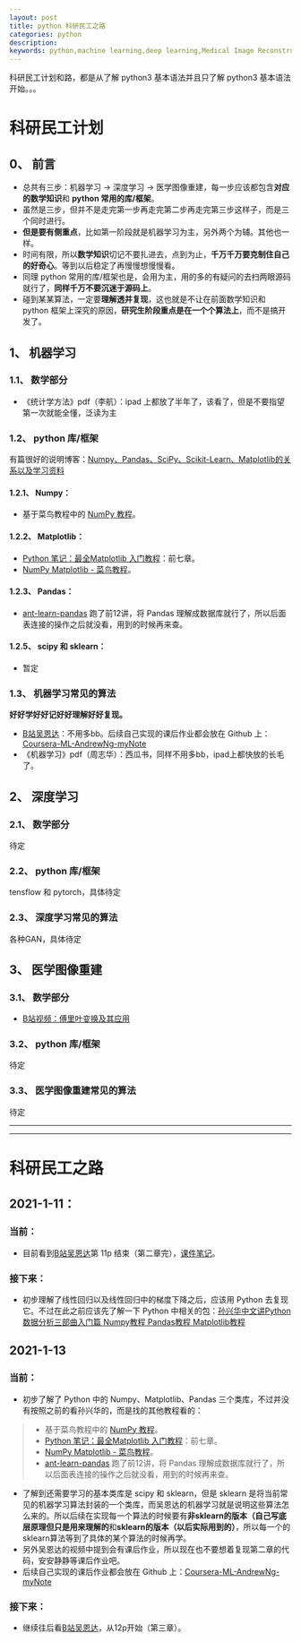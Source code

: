 ```yaml
---
layout: post
title: python 科研民工之路
categories: python
description: 
keywords: python,machine learning,deep learning,Medical Image Reconstruction,plan
---
```


  科研民工计划和路，都是从了解 python3 基本语法并且只了解 python3 基本语法开始。。。

# 科研民工计划

## 0、 前言

+ 总共有三步：机器学习 -> 深度学习 -> 医学图像重建，每一步应该都包含**对应的数学知识**和 **python 常用的库/框架**。
+ 虽然是三步，但并不是走完第一步再走完第二步再走完第三步这样子，而是三个同时进行。
+ **但是要有侧重点**，比如第一阶段就是机器学习为主，另外两个为辅。其他也一样。
+ 时间有限，所以**数学知识**切记不要扎进去，点到为止，**千万千万要克制住自己的好奇心**。等到以后稳定了再慢慢想慢慢看。
+ 同理 python 常用的库/框架也是，会用为主，用的多的有疑问的去扫两眼源码就行了，**同样千万不要沉迷于源码上**。
+ 碰到某某算法，一定要**理解透并复现**，这也就是不让在前面数学知识和 python 框架上深究的原因，**研究生阶段重点是在一个个算法上**，而不是搞开发了。


## 1、 机器学习

### 1.1、 数学部分

+ 《统计学方法》pdf（李航）：ipad 上都放了半年了，该看了，但是不要指望第一次就能全懂，泛读为主

### 1.2、 python 库/框架

有篇很好的说明博客：[Numpy、Pandas、SciPy、Scikit-Learn、Matplotlib的关系以及学习资料](https://blog.csdn.net/u014410989/article/details/89947128)

#### 1.2.1、 Numpy：

+ 基于菜鸟教程中的 [NumPy 教程](https://www.runoob.com/numpy/numpy-tutorial.html)。

#### 1.2.2、 Matplotlib：

+ [Python 笔记：最全Matplotlib 入门教程](http://www.inimei.cn/archives/593.html)：前七章。
+ [NumPy  Matplotlib - 菜鸟教程](https://www.runoob.com/numpy/numpy-matplotlib.html)。

#### 1.2.3、 Pandas：

+ [ant-learn-pandas](https://github.com/peiss/ant-learn-pandas) 跑了前12讲，将 Pandas 理解成数据库就行了，所以后面表连接的操作之后就没看，用到的时候再来查。

#### 1.2.5、 scipy 和 sklearn：

+ 暂定

### 1.3、 机器学习常见的算法

**好好学好好记好好理解好好复现。**

+ [B站吴恩达](https://www.bilibili.com/video/BV164411b7dx?from=search&seid=7481822073233109565)：不用多bb。后续自己实现的课后作业都会放在 Github 上：[Coursera-ML-AndrewNg-myNote](https://github.com/MikasaLee/Coursera-ML-AndrewNg-myNote)
+ 《机器学习》pdf（周志华）：西瓜书，同样不用多bb，ipad上都快放的长毛了。

## 2、 深度学习

### 2.1、 数学部分

  待定

### 2.2、 python 库/框架

  tensflow 和 pytorch，具体待定

### 2.3、 深度学习常见的算法

  各种GAN，具体待定

## 3、 医学图像重建

### 3.1、 数学部分

+ [B站视频：傅里叶变换及其应用](https://www.bilibili.com/video/BV1Qx411J7ER)

### 3.2、 python 库/框架

  待定

### 3.3、 医学图像重建常见的算法

  待定



------



------



# 科研民工之路

## 2021-1-11：

### 当前：

+ 目前看到[B站吴恩达](https://www.bilibili.com/video/BV164411b7dx?from=search&seid=7481822073233109565)第 11p 结束（第二章完），[课件笔记](http://www.ai-start.com/ml2014/html/week1.html#header-n389)。

### 接下来：

+ 初步理解了线性回归以及线性回归中的梯度下降之后，应该用 Python 去复现它。不过在此之前应该先了解一下 Python 中相关的包：[孙兴华中文讲Python数据分析三部曲入门篇 Numpy教程 Pandas教程 Matplotlib教程](https://www.bilibili.com/video/BV1ji4y157uB)

## 2021-1-13

### 当前：

+ 初步了解了 Python 中的 Numpy、Matplotlib、Pandas  三个类库，不过并没有按照之前的看孙兴华的，而是找的其他教程看的：

>+ 基于菜鸟教程中的 [NumPy 教程](https://www.runoob.com/numpy/numpy-tutorial.html)。
>+ [Python 笔记：最全Matplotlib 入门教程](http://www.inimei.cn/archives/593.html)：前七章。
>+ [NumPy  Matplotlib - 菜鸟教程](https://www.runoob.com/numpy/numpy-matplotlib.html)。
>+ [ant-learn-pandas](https://github.com/peiss/ant-learn-pandas) 跑了前12讲，将 Pandas 理解成数据库就行了，所以后面表连接的操作之后就没看，用到的时候再来查。

+ 了解到还需要学习的基本类库是 scipy 和 sklearn，但是 sklearn 是将当前常见的机器学习算法封装的一个类库，而吴恩达的机器学习就是说明这些算法怎么来的。所以后续在实现每一个算法的时候要有**非sklearn的版本（自己写底层原理但只是用来理解的**和**sklearn的版本（以后实际用到的）**，所以每一个的sklearn算法等到了具体的某个算法的时候再学。
+ 另外吴恩达的视频中提到会有课后作业，所以现在也不要想着复现第二章的代码，安安静静等课后作业吧。
+ 后续自己实现的课后作业都会放在 Github 上：[Coursera-ML-AndrewNg-myNote](https://github.com/MikasaLee/Coursera-ML-AndrewNg-myNote)

### 接下来：

+ 继续往后看[B站吴恩达](https://www.bilibili.com/video/BV164411b7dx?from=search&seid=7481822073233109565)，从12p开始（第三章）。

